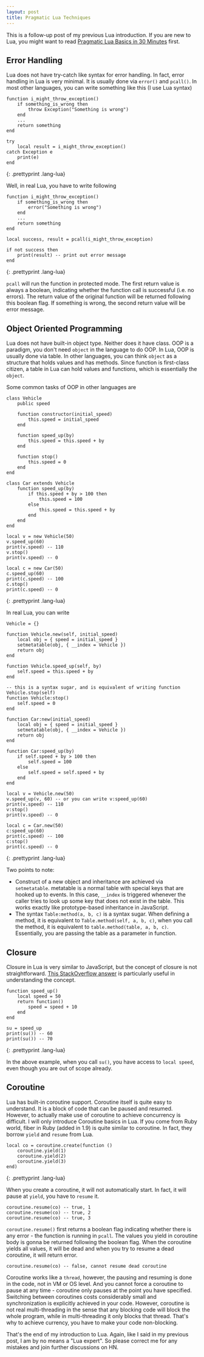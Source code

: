 ```yaml
---
layout: post
title: Pragmatic Lua Techniques
---
```


This is a follow-up post of my previous Lua introduction. If you are new to Lua, you might want to read [Pragmatic Lua Basics in 30 Minutes](http://ruoyusun.com/2013/03/23/pragmatic-lua-basics-in-30-mins.html) first.

## Error Handling

Lua does not have try-catch like syntax for error handling. In fact, error handling in Lua is very minimal. It is usually done via `error()` and `pcall()`. In most other languages, you can write something like this (I use Lua syntax)

	function i_might_throw_exception()
		if something_is_wrong then
			throw Exception("Something is wrong")
		end
		...
		return something
	end

	try
		local result = i_might_throw_exception()
	catch Exception e
		print(e)
	end
{: .prettyprint .lang-lua}

Well, in real Lua, you have to write following

	function i_might_throw_exception()
		if something_is_wrong then
			error("Something is wrong")
		end
		...
		return something
	end

	local success, result = pcall(i_might_throw_exception)

	if not success then
		print(result) -- print out error message
	end

{: .prettyprint .lang-lua}

`pcall` will run the function in protected mode. The first return value is always a boolean, indicating whether the function call is successful (i.e. no errors). The return value of the original function will be returned following this boolean flag. If something is wrong, the second return value will be error message.

## Object Oriented Programming

Lua does not have built-in object type. Neither does it have class. OOP is a paradigm, you don't need `object` in the language to do OOP. In Lua, OOP is usually done via table. In other languages, you can think `object` as a structure that holds values and has methods. Since function is first-class citizen, a table in Lua can hold values and functions, which is essentially the `object`.

Some common tasks of OOP in other languages are

	class Vehicle
		public speed
		
		function constructor(initial_speed)
			this.speed = initial_speed
		end

		function speed_up(by)
			this.speed = this.speed + by
		end

		function stop()
			this.speed = 0
		end
	end

	class Car extends Vehicle
		function speed_up(by)
			if this.speed + by > 100 then
				this.speed = 100
			else
				this.speed = this.speed + by
			end
		end
	end

	local v = new Vehicle(50)
	v.speed_up(60)
	print(v.speed) -- 110
	v.stop()
	print(v.speed) -- 0

	local c = new Car(50)
	c.speed_up(60)
	print(c.speed) -- 100
	c.stop()
	print(c.speed) -- 0
{: .prettyprint .lang-lua}

In real Lua, you can write

	Vehicle = {}

	function Vehicle.new(self, initial_speed)
		local obj = { speed = initial_speed }
	  	setmetatable(obj, { __index = Vehicle })
		return obj
	end

	function Vehicle.speed_up(self, by)
		self.speed = this.speed + by
	end

	-- this is a syntax sugar, and is equivalent of writing function Vehicle.stop(self)
	function Vehicle:stop()
		self.speed = 0
	end
	
	function Car:new(initial_speed)
		local obj = { speed = initial_speed }
	  	setmetatable(obj, { __index = Vehicle })
		return obj
	end

	function Car:speed_up(by)
		if self.speed + by > 100 then
			self.speed = 100
		else
			self.speed = self.speed + by
		end
	end

	local v = Vehicle.new(50)
	v.speed_up(v, 60) -- or you can write v:speed_up(60)
	print(v.speed) -- 110
	v:stop()
	print(v.speed) -- 0

	local c = Car.new(50)
	c:speed_up(60)
	print(c.speed) -- 100
	c:stop()
	print(c.speed) -- 0
{: .prettyprint .lang-lua}

Two points to note:

- Construct of a new object and inheritance are achieved via `setmetatable`. metatable is a normal table with special keys that are hooked up to events. In this case, `__index` is triggered whenever the caller tries to look up some key that does not exist in the table. This works exactly like prototype-based inheritance in JavaScript.
- The syntax `Table:method(a, b, c)` is a syntax sugar. When defining a method, it is equivalent to `Table.method(self, a, b, c)`, when you call the method, it is equivalent to `table.method(table, a, b, c)`. Essentially, you are passing the table as a parameter in function.

## Closure

Closure in Lua is very similar to JavaScript, but the concept of closure is not straightforward. [This StackOverflow answer](http://stackoverflow.com/questions/111102/how-do-javascript-closures-work) is particularly useful in understanding the concept.

	function speed_up()
		local speed = 50
		return function()
			speed = speed + 10
		end
	end

	su = speed_up
	print(su()) -- 60
	print(su()) -- 70
{: .prettyprint .lang-lua}

In the above example, when you call `su()`, you have access to `local speed`, even though you are out of scope already.


## Coroutine

Lua has built-in coroutine support. Coroutine itself is quite easy to understand. It is a block of code that can be paused and resumed. However, to actually make use of coroutine to achieve concurrency is difficult. I will only introduce Coroutine basics in Lua. If you come from Ruby world, fiber in Ruby (added in 1.9) is quite similar to coroutine. In fact, they borrow `yield` and `resume` from Lua.

	local co = coroutine.create(function ()
		coroutine.yield(1)
		coroutine.yield(2)
		coroutine.yield(3)
	end)
{: .prettyprint .lang-lua}

When you create a coroutine, it will not automatically start. In fact, it will pause at `yield`, you have to `resume` it.

	coroutine.resume(co) -- true, 1
	coroutine.resume(co) -- true, 2
	coroutine.resume(co) -- true, 3

`coroutine.resume()` first returns a boolean flag indicating whether there is any error - the function is running in `pcall`. The values you yield in coroutine body is gonna be returned following the boolean flag. When the coroutine yields all values, it will be dead and when you try to resume a dead coroutine, it will return error.

	coroutine.resume(co) -- false, cannot resume dead coroutine

Coroutine works like a `thread`, however, the pausing and resuming is done in the code, not in VM or OS level. And you cannot force a coroutine to pause at any time - coroutine only pauses at the point you have specified. Switching between coroutines costs considerably small and synchronization is explicitly achieved in your code. However, coroutine is not real multi-threading in the sense that any blocking code will block the whole program, while in multi-threading it only blocks that thread. That's why to achieve currency, you have to make your code non-blocking.

That's the end of my introduction to Lua. Again, like I said in my previous post, I am by no means a "Lua expert". So please correct me for any mistakes and join further discussions on HN.